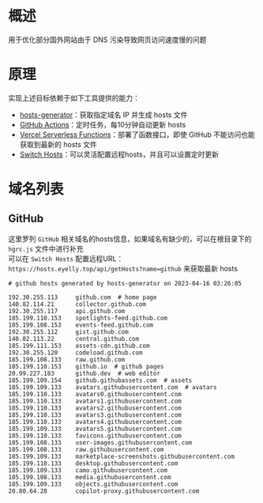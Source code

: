 
# 概述
用于优化部分国外网站由于 DNS 污染导致网页访问速度慢的问题
# 原理
实现上述目标依赖于如下工具提供的能力：
* [hosts-generator](https://github.com/eyelly-wu/hosts-generator)：获取指定域名 IP 并生成 hosts 文件
* [GitHub Actions](https://github.com/features/actions)：定时任务，每10分钟自动更新 hosts
* [Vercel Serverless Functions](https://vercel.com/docs/concepts/functions/serverless-functions)：部署了函数接口，即使 GitHub 不能访问也能获取到最新的 hosts 文件
* [Switch Hosts](https://swh.app/zh)：可以灵活配置远程hosts，并且可以设置定时更新

# 域名列表

## GitHub
这里罗列 `GitHub` 相关域名的hosts信息，如果域名有缺少的，可以在根目录下的 `hgrc.js` 文件中进行补充<br />可以在 `Switch Hosts` 配置远程URL：`https://hosts.eyelly.top/api/getHosts?name=github` 来获取最新 hosts
```text
# github hosts generated by hosts-generator on 2023-04-16 03:26:05

192.30.255.113     github.com  # home page
140.82.114.21      collector.github.com  
192.30.255.117     api.github.com  
185.199.110.153    spotlights-feed.github.com  
185.199.108.153    events-feed.github.com  
192.30.255.112     gist.github.com  
140.82.113.22      central.github.com  
185.199.111.153    assets-cdn.github.com  
192.30.255.120     codeload.github.com  
185.199.108.133    raw.github.com  
185.199.110.153    github.io  # github pages
20.99.227.183      github.dev  # web editor
185.199.109.154    github.githubassets.com  # assets
185.199.109.133    avatars.githubusercontent.com  # avatars
185.199.110.133    avatars0.githubusercontent.com  
185.199.110.133    avatars1.githubusercontent.com  
185.199.110.133    avatars2.githubusercontent.com  
185.199.110.133    avatars3.githubusercontent.com  
185.199.110.133    avatars4.githubusercontent.com  
185.199.109.133    avatars5.githubusercontent.com  
185.199.110.133    favicons.githubusercontent.com  
185.199.108.133    user-images.githubusercontent.com  
185.199.108.133    raw.githubusercontent.com  
185.199.109.133    marketplace-screenshots.githubusercontent.com  
185.199.110.133    desktop.githubusercontent.com  
185.199.109.133    camo.githubusercontent.com  
185.199.108.133    media.githubusercontent.com  
185.199.109.133    objects.githubusercontent.com  
20.80.64.28        copilot-proxy.githubusercontent.com  
```
